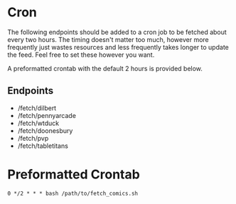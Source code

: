 # Cron
The following endpoints should be added to a cron job to be fetched about every two hours.
The timing doesn't matter too much, however more frequently just wastes resources and less frequently takes longer to update the feed.
Feel free to set these however you want.

A preformatted crontab with the default 2 hours is provided below.

## Endpoints
* /fetch/dilbert
* /fetch/pennyarcade
* /fetch/wtduck
* /fetch/doonesbury
* /fetch/pvp
* /fetch/tabletitans

# Preformatted Crontab
    0 */2 * * * bash /path/to/fetch_comics.sh
